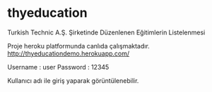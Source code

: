 # thyeducation
Turkish Technic A.Ş. Şirketinde Düzenlenen Eğitimlerin Listelenmesi

Proje heroku platformunda canlıda çalışmaktadır.
http://thyeducationdemo.herokuapp.com/

Username : user
Password : 12345

Kullanıcı adı ile giriş yaparak görüntülenebilir.
